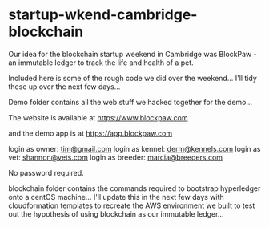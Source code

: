 # startup-wkend-cambridge-blockchain

Our idea for the blockchain startup weekend in Cambridge was BlockPaw - an immutable ledger to track the life and health of a pet. 

Included here is some of the rough code we did over the weekend... I'll tidy these up over the next few days...

Demo folder contains all the web stuff we hacked together for the demo...

The website is available at
https://www.blockpaw.com

and the demo app is at
https://app.blockpaw.com

login as owner: tim@gmail.com
login as kennel: derm@kennels.com
login as vet: shannon@vets.com
login as breeder: marcia@breeders.com

No password required.

blockchain folder contains the commands required to bootstrap hyperledger onto a centOS machine... I'll update this in the next few days with cloudformation templates to recreate the AWS environment we built to test out the hypothesis of using blockchain as our immutable ledger...